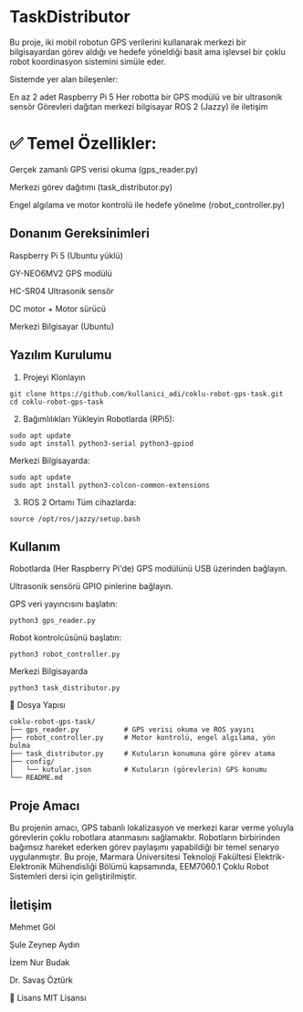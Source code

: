 # TaskDistributor
Bu proje, iki mobil robotun GPS verilerini kullanarak merkezi bir bilgisayardan görev aldığı ve hedefe yöneldiği basit ama işlevsel bir çoklu robot koordinasyon sistemini simüle eder.

Sistemde yer alan bileşenler:

En az 2 adet Raspberry Pi 5
Her robotta bir GPS modülü ve bir ultrasonik sensör
Görevleri dağıtan merkezi bilgisayar
ROS 2 (Jazzy) ile iletişim


# ✅ Temel Özellikler:

Gerçek zamanlı GPS verisi okuma (gps_reader.py)

Merkezi görev dağıtımı (task_distributor.py)

Engel algılama ve motor kontrolü ile hedefe yönelme (robot_controller.py)

## Donanım Gereksinimleri
Raspberry Pi 5 (Ubuntu yüklü)

GY-NEO6MV2 GPS modülü

HC-SR04 Ultrasonik sensör

DC motor + Motor sürücü

Merkezi Bilgisayar (Ubuntu)


## Yazılım Kurulumu
1. Projeyi Klonlayın
 ``` 
git clone https://github.com/kullanici_adi/coklu-robot-gps-task.git
cd coklu-robot-gps-task
 ``` 
2. Bağımlılıkları Yükleyin
Robotlarda (RPi5):
 ``` 
sudo apt update
sudo apt install python3-serial python3-gpiod
 ``` 
Merkezi Bilgisayarda:
 ``` 
sudo apt update
sudo apt install python3-colcon-common-extensions
 ``` 
3. ROS 2 Ortamı
Tüm cihazlarda:
 ``` 
source /opt/ros/jazzy/setup.bash
 ```

## Kullanım
Robotlarda (Her Raspberry Pi'de)
GPS modülünü USB üzerinden bağlayın.

Ultrasonik sensörü GPIO pinlerine bağlayın.

GPS veri yayıncısını başlatın:

 ``` 
python3 gps_reader.py
 ```

Robot kontrolcüsünü başlatın:
 ``` 
python3 robot_controller.py
 ``` 
Merkezi Bilgisayarda
 ``` 
python3 task_distributor.py
 ``` 
📁 Dosya Yapısı
 ``` 
coklu-robot-gps-task/
├── gps_reader.py           # GPS verisi okuma ve ROS yayını
├── robot_controller.py     # Motor kontrolü, engel algılama, yön bulma
├── task_distributor.py     # Kutuların konumuna göre görev atama
├── config/
│   └── kutular.json        # Kutuların (görevlerin) GPS konumu
└── README.md
 ``` 

## Proje Amacı
Bu projenin amacı, GPS tabanlı lokalizasyon ve merkezi karar verme yoluyla görevlerin çoklu robotlara atanmasını sağlamaktır. Robotların birbirinden bağımsız hareket ederken görev paylaşımı yapabildiği bir temel senaryo uygulanmıştır. 
Bu proje, Marmara Üniversitesi Teknoloji Fakültesi Elektrik-Elektronik Mühendisliği Bölümü kapsamında, EEM7060.1 Çoklu Robot Sistemleri dersi için geliştirilmiştir.

## İletişim
Mehmet Göl

Şule Zeynep Aydın

İzem Nur Budak

Dr. Savaş Öztürk

📄 Lisans
MIT Lisansı
